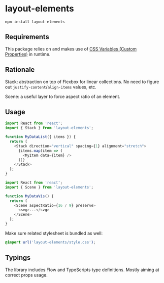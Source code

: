 # layout-elements

    npm install layout-elements

## Requirements

This package relies on and makes use of [CSS Variables (Custom Properties)](https://caniuse.com/#feat=css-variables) in runtime.

## Rationale

Stack: abstraction on top of Flexbox for linear collections. No need to figure
out `justify-content`/`align-items` values, etc.

Scene: a useful layer to force aspect ratio of an element.

## Usage

```javascript
import React from 'react';
import { Stack } from 'layout-elements';

function MyDataList({ items }) {
  return (
    <Stack direction="vertical" spacing={1} alignment="stretch">
      {items.map(item => (
        <MyItem data={item} />
      ))}
    </Stack>
  );
}
```

```javascript
import React from 'react';
import { Scene } from 'layout-elements';

function MyDataVis() {
  return (
    <Scene aspectRatio={16 / 9} preserve>
      <svg>...</svg>
    </Scene>
  );
}
```

Make sure related stylesheet is bundled as well:

```css
@import url('layout-elements/style.css');
```

## Typings

The library includes Flow and TypeScripts type definitions. Mostly aiming at
correct props usage.
